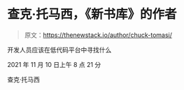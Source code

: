 # 查克·托马西，《新书库》的作者

> 原文：<https://thenewstack.io/author/chuck-tomasi/>

开发人员应该在低代码平台中寻找什么

2021 年 11 月 10 日上午 8 点 21 分

查克·托马西